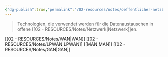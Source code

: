 ```yaml
---
{"dg-publish":true,"permalink":"/02-resources/notes/oeffentlicher-netzbereich/","tags":["netzwerk"],"noteIcon":"","updated":"2025-07-12T13:31:41.327+02:00"}
---
```


> Technologien, die verwendet werden für die Datenaustauschen in offene [[02 - RESOURCES/Notes/Netzwerk\|Netzwerk]]en.

[[02 - RESOURCES/Notes/WAN\|WAN]]
[[02 - RESOURCES/Notes/LPWAN\|LPWAN]]
[[MAN\|MAN]]
[[02 - RESOURCES/Notes/GAN\|GAN]]